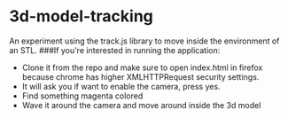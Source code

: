 # 3d-model-tracking
An experiment using the track.js library to move inside the environment of an STL.
###If you're interested in running the application:
* Clone it from the repo and make sure to open index.html in firefox because chrome has higher XMLHTTPRequest security settings.
* It will ask you if want to enable the camera, press yes.
* Find something magenta colored
* Wave it around the camera and move around inside the 3d model
